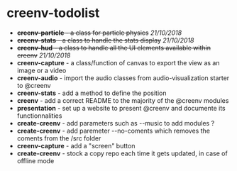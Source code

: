 # creenv-todolist

* ~~**creenv-particle** - a class for particle physics~~ *21/10/2018*
* ~~**creenv-stats** - a class to handle the stats display~~ *21/10/2018*
* ~~**creenv-hud** - a class to handle all the UI elements available within creenv~~ *21/10/2018*
* **creenv-capture** - a class/function of canvas to export the view as an image or a video 
* **creenv-audio** - import the audio classes from audio-visualization starter to @creenv
* **creenv-stats** - add a method to define the position 
* **creenv** - add a correct README to the majority of the @creenv modules 
* **presentation** - set up a website to present @creenv and documente its functionnalities 
* **create-creenv** - add parameters such as --music to add modules ?
* **create-creenv** - add paremeter --no-coments which removes the coments from the /src folder
* **creenv-capture** - add a "screen" button
* **create-creenv** - stock a copy repo each time it gets updated, in case of offline mode
